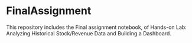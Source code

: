 # FinalAssignment
This repository includes the Final assignment notebook, of Hands-on Lab: Analyzing Historical Stock/Revenue Data and Building a Dashboard.
